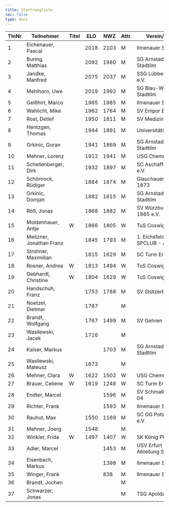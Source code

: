 ```yaml
---
title: Startrangliste
toc: false
type: docs
---
```


| TlnNr | Teilnehmer               | Titel | ELO  | NWZ  | Attr. | Verein/Ort                   | Land | Geburt | FideKenn. | PKZ      |
| ----- | ------------------------ | ----- | ---- | ---- | ----- | ---------------------------- | ---- | ------ | --------- | -------- |
| 1     | Eichenauer, Pascal       |       | 2018 | 2103 | M     | Ilmenauer SV                 | GER  | 1999   | 12991848  | 10276112 |
| 2     | Buring, Matthias         |       | 2092 | 1980 | M     | SG Arnstadt-Stadtilm         | GER  | 1981   | 4675134   | 10028474 |
| 3     | Jandke, Manfred          |       | 2075 | 2037 | M     | SSG Lübbenau e.V.            | GER  | 1953   | 4642074   | 10094165 |
| 4     | Mehlhorn, Uwe            |       | 2019 | 1992 | M     | SG Blau-Weiß Stadtilm        | GER  | 1961   | 4619552   | 10139500 |
| 5     | Geißhirt, Marco          |       | 1965 | 1985 | M     | Ilmenauer SV                 | GER  | 1990   | 4610563   | 10059257 |
| 6     | Wahlicht, Mike           |       | 1962 | 1764 | M     | SV Empor Erfurt              | GER  | 1964   | 24677434  | 10233550 |
| 7     | Rost, Detlef             |       | 1950 | 1811 | M     | SV Medizin Erfurt            | GER  | 1962   | 4633156   | 10180917 |
| 8     | Hentzgen, Thomas         |       | 1944 | 1891 | M     | UniversitätsSPVER            | GER  | 1975   | 4652347   | 10080877 |
| 9     | Grkinic, Goran           |       | 1941 | 1869 | M     | SG Arnstadt-Stadtilm         | CRO  | 1964   | 14509121  | 10657157 |
| 10    | Mehner, Lorenz           |       | 1912 | 1941 | M     | USG Chemnitz                 | GER  | 2008   | 16293096  | 10701073 |
| 11    | Schellenberger, Dirk     |       | 1932 | 1897 | M     | SC Aschaffenburg e.V.        | GER  | 1967   | 16284097  | 10188155 |
| 12    | Schönrock, Rüdiger       |       | 1884 | 1874 | M     | Glauchauer SC 1873           | GER  | 1962   | 4690940   | 10197367 |
| 13    | Grkinic, Domjan          |       | 1882 | 1615 | M     | SG Arnstadt-Stadtilm         | GER  | 2001   | 356284874 | 10717889 |
| 14    | Röß, Jonas               |       | 1868 | 1882 | M     | SV Würzburg von 1865 e.V.    | GER  | 2000   | 16288254  | 10713938 |
| 15    | Moldenhauer, Antje       | W     | 1866 | 1805 | W     | TuS Coswig 1920              | GER  | 1971   | 12984884  | 10145860 |
| 16    | Meitzner, Jonathan Franz |       | 1845 | 1793 | M     | 1. Eichsfelder SPCLUB - Abt. | GER  | 2014   | 34616110  | 10768635 |
| 17    | Strohner, Maximilian     |       | 1815 | 1629 | M     | SC Turm Erfurt               | GER  | 1993   | 34660607  | 10218260 |
| 18    | Rosner, Andrea           | W     | 1813 | 1494 | W     | TuS Coswig 1920              | GER  | 1971   | 12984914  | 10180717 |
| 19    | Gebhardt, Christine      | W     | 1804 | 1629 | W     | TuS Coswig 1920              | GER  | 1968   | 16205790  | 10058480 |
| 20    | Handschuh, Franz         |       | 1753 | 1788 | M     | SV Stützerbach               | GER  | 1948   | 34602615  | 10073513 |
| 21    | Noetzel, Dietmar         |       | 1787 |      | M     |                              | GER  | 1956   | 24643467  |          |
| 22    | Brandt, Wolfgang         |       | 1767 | 1499 | M     | SV Gehren 1911               | GER  | 1960   | 16202465  | 10257345 |
| 23    | Wasilewski, Jacek        |       | 1716 |      | M     |                              | POL  | 1981   | 41802756  |          |
| 24    | Kaiser, Markus           |       |      | 1703 | M     | SG Arnstadt-Stadtilm         | GER  | 2009   | 34699694  | 10771939 |
| 25    | Wasilewski, Mateusz      |       | 1673 |      | M     |                              | POL  | 2013   | 21092290  |          |
| 26    | Mehner, Clara            | W     | 1622 | 1502 | W     | USG Chemnitz                 | GER  | 2011   | 34612165  | 10721535 |
| 27    | Brauer, Celiene          | W     | 1619 | 1248 | W     | SC Turm Erfurt               | GER  | 2009   | 34663622  | 10724741 |
| 28    | Endter, Marcel           |       |      | 1596 | M     | SV Schmalkalden 04           | GER  | 2000   | 34693980  | 10827525 |
| 29    | Richter, Frank           |       |      | 1593 | M     | Ilmenauer SV                 | GER  | 1969   | 16279727  | 10175929 |
| 30    | Rauhut, Max              |       | 1550 | 1169 | M     | SC GG Potsdam e.V.           | GER  | 2013   | 16292545  | 10741177 |
| 31    | Mehner, Joerg            |       | 1548 |      | M     |                              | GER  | 1973   | 34613331  |          |
| 32    | Winkler, Frida           | W     | 1497 | 1407 | W     | SK König Plauen              | GER  | 2012   | 34622322  | 10696879 |
| 33    | Adler, Marcel            |       |      | 1453 | M     | USV Erfurt Abteilung Schach  | GER  | 1979   | 533007276 | 10804293 |
| 34    | Eisenbach, Markus        |       |      | 1398 | M     | Ilmenauer SV                 | GER  | 1984   | 34663630  | 10043553 |
| 35    | Winger, Frank            |       |      | 838  | M     | Ilmenauer SV                 | GER  | 1964   | 16233069  | 10651767 |
| 36    | Brandt, Jochen           |       |      |      | M     |                              | GER  | 1959   | 12944840  |          |
| 37    | Schwarzer, Jonas         |       |      |      | M     | TSG Apolda                   | GER  | 2006   | 34686223  | 10829349 |
